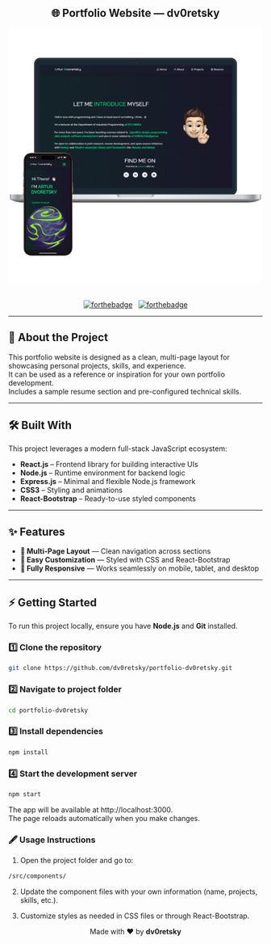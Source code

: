 <h2 align="center">
  🌐 Portfolio Website — dv0retsky
</h2>

<div align="center">
  <img alt="Project Demo" src="./Images/readme-img.png" />
</div>

<br/>

<div align="center">

[![forthebadge](https://forthebadge.com/images/badges/built-with-love.svg)](https://forthebadge.com) &nbsp;
[![forthebadge](https://forthebadge.com/images/badges/made-with-javascript.svg)](https://forthebadge.com)

</div>

---

## 🚀 About the Project

This portfolio website is designed as a clean, multi-page layout for showcasing personal projects, skills, and experience.  
It can be used as a reference or inspiration for your own portfolio development.  
Includes a sample resume section and pre-configured technical skills.

---

## 🛠 Built With

This project leverages a modern full-stack JavaScript ecosystem:

- **React.js** – Frontend library for building interactive UIs  
- **Node.js** – Runtime environment for backend logic  
- **Express.js** – Minimal and flexible Node.js framework  
- **CSS3** – Styling and animations  
- **React-Bootstrap** – Ready-to-use styled components  
---

## ✨ Features

- **📖 Multi-Page Layout** — Clean navigation across sections  
- **🎨 Easy Customization** — Styled with CSS and React-Bootstrap  
- **📱 Fully Responsive** — Works seamlessly on mobile, tablet, and desktop  

---

## ⚡ Getting Started

To run this project locally, ensure you have **Node.js** and **Git** installed.

### 1️⃣ Clone the repository

```bash
git clone https://github.com/dv0retsky/portfolio-dv0retsky.git
```

### 2️⃣ Navigate to project folder

```bash
cd portfolio-dv0retsky
```

### 3️⃣ Install dependencies

```bash
npm install
```

### 4️⃣ Start the development server

```bash
npm start
```

The app will be available at http://localhost:3000.   
The page reloads automatically when you make changes.

### 🖋 Usage Instructions
1. Open the project folder and go to:

```bash
/src/components/
```

2. Update the component files with your own information (name, projects, skills, etc.).

3. Customize styles as needed in CSS files or through React-Bootstrap.

<div align="center"> Made with ❤️ by <b>dv0retsky</b> </div>